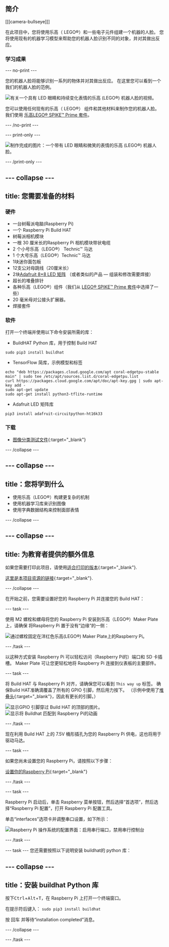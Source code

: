 ## 简介

[[[camera-bullseye]]]

在此项目中，您将使用乐高（ LEGO®）和一些电子元件组建一个机器的人脸。 您将使用现有的机器学习模型来帮助您的机器人脸识别不同的对象，并对其做出反应。

### 学习成果

--- no-print ---

您的机器人脸将能够识别一系列的物体并对其做出反应。 在这里您可以看到一个我们的机器人脸的范例。

![有关一个具有 LED 眼睛和持续变化表情的乐高  (LEGO®) 机器人脸的视频。](images/robot_face.gif)

您可以使用任何现有的乐高（ LEGO®） 组件和其他材料来制作您的机器人脸。 我们使用 [乐高LEGO® SPIKE™ Prime 套件](https://education.lego.com/en-gb/product/spike-prime)。

--- /no-print ---

--- print-only ---

![制作完成的图片：一个带有 LED 眼睛和微笑的表情的乐高 (LEGO®) 机器人脸。](images/robot_face.jpg)

--- /print-only ---

--- collapse ---
---
title: 您需要准备的材料
---
### 硬件

+ 一台树莓派电脑(Raspberry Pi)
+ 一个 Raspberry Pi Build HAT
+ 树莓派相机模块
+ 一根 30 厘米长的Raspberry Pi 相机模块带状电缆
+ 2 个小号乐高（LEGO®） Technic™ 马达
+ 1 个大号乐高（LEGO®）Technic™ 马达
+ 1块迷你面包板
+ 12支公对母跳线（20厘米长）
+ 2块[Adafruit 8×8 LED 矩阵](https://www.adafruit.com/product/1049) （或者类似的产品 — 组装和修改需要焊接）
+ 超长的堆叠排针
+ 各种乐高（LEGO®）组件（我们从 [LEGO® SPIKE™ Prime 套件](https://education.lego.com/en-gb/product/spike-prime)中选择了一些）
+ 20 毫米母对公接头扩展器。
+ 焊接套件

### 软件

打开一个终端并使用以下命令安装所需的库：

+ BuildHAT Python 库，用于控制 Build HAT

```
sudo pip3 install buildhat
```

+ TensorFlow 简库，示例模型和标签

```
echo "deb https://packages.cloud.google.com/apt coral-edgetpu-stable main" | sudo tee /etc/apt/sources.list.d/coral-edgetpu.list
curl https://packages.cloud.google.com/apt/doc/apt-key.gpg | sudo apt-key add -
sudo apt-get update
sudo apt-get install python3-tflite-runtime
```

+ Adafruit LED 矩阵库

```
pip3 install adafruit-circuitpython-ht16k33
```

### 下载

+ [图像分类测试文件](https://rpf.io/p/zh-CN/lego-robot-face-go){:target="_blank"}

--- /collapse ---

--- collapse ---
---
title：您将学到什么
---

+ 使用乐高（LEGO®）构建更复杂的机制
+ 使用机器学习库来识别图像
+ 使用字典数据结构来控制面部表情

--- /collapse ---

--- collapse ---
---
title: 为教育者提供的额外信息
---

如果您需要打印此项目，请使用[适合打印的版本](https://projects.raspberrypi.org/zh-CN/projects/robot-face/print){:target="_blank"}.

[这里是本项目资源的链接](https://rpf.io/p/zh-CN/lego-robot-face-go){:target="_blank"}.

--- /collapse ---

在开始之前，您需要设置好您的 Raspberry Pi 并连接您的 Build HAT：

--- task ---

使用 M2 螺栓和螺母将您的 Raspberry Pi 安装到乐高（LEGO®）Maker Plate上，请确保 将Raspberry Pi 置于没有“边缘”的一侧：

 ![通过螺栓固定在洋红色乐高(LEGO®) Maker Plate上的Raspberry Pi。](images/build_11.jpg)

--- /task ---

以这种方式安装 Raspberry Pi 可以轻松访问（Raspberry Pi的）端口和 SD 卡插槽。 Maker Plate 可让您更轻松地将 Raspberry Pi 连接到仪表板的主要部件。

--- task ---

将 Build HAT 与 Raspberry Pi 对齐，请确保您可以看到 `This way up` 标签。 确保Build HAT准确滴覆盖了所有的 GPIO 引脚，然后用力按下。 （示例中使用了[堆叠头](https://www.adafruit.com/product/2223){:target="_blank"}，因此有更长的引脚。）

![显示GPIO 引脚穿过 Build HAT 的顶部的图片。](images/build_15.jpg) ![显示将 Buildhat 匹配到 Raspberry Pi的动画](images/haton.gif)

--- /task ---

现在利用 Build HAT 上的 7.5V 桶形插孔为您的 Raspberry Pi 供电，这也将用于驱动马达。

--- task ---

如果您尚未设置您的 Raspberry Pi，请按照以下步骤：

[设置你的Raspberry Pi](https://projects.raspberrypi.org/zh-CN/projects/raspberry-pi-setting-up){:target="_blank"}

--- /task ---

--- task ---

Raspberry Pi 启动后，单击 Raspberry 菜单按钮，然后选择“首选项”，然后选择“Raspberry Pi 配置”，打开 Raspberry Pi 配置工具。

单击“interfaces”选项卡并调整串口设置，如下所示：

![Raspberry Pi 操作系统的配置界面：启用串行端口，禁用串行控制台](images/configshot.jpg)

--- /task ---

--- task --- 您还需要按照以下说明安装 buildhat的 python 库：

--- collapse ---
---
title：安装 buildhat Python 库
---

按下<kbd>Ctrl</kbd>+<kbd>Alt</kbd>+<kbd>T</kbd>，在 Raspberry Pi 上打开一个终端窗口。

在提示符后键入： `sudo pip3 install buildhat`

按 <kbd>回车</kbd> 并等待“installation completed”消息。

--- /collapse ---

--- /task ---
